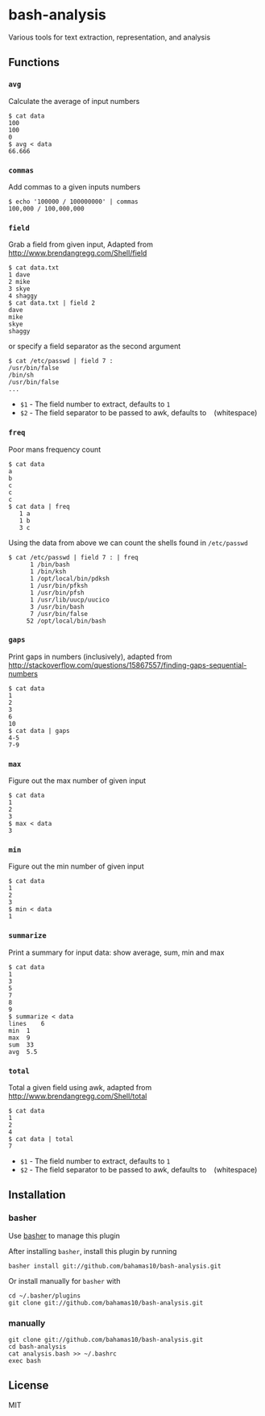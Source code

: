 bash-analysis
============

Various tools for text extraction, representation, and analysis

Functions
---------

### `avg`

Calculate the average of input numbers

    $ cat data
    100
    100
    0
    $ avg < data
    66.666

### `commas`

Add commas to a given inputs numbers

    $ echo '100000 / 100000000' | commas
    100,000 / 100,000,000

### `field`

Grab a field from given input, Adapted from
http://www.brendangregg.com/Shell/field

    $ cat data.txt
    1 dave
    2 mike
    3 skye
    4 shaggy
    $ cat data.txt | field 2
    dave
    mike
    skye
    shaggy

or specify a field separator as the second argument

    $ cat /etc/passwd | field 7 :
    /usr/bin/false
    /bin/sh
    /usr/bin/false
    ...

- `$1` - The field number to extract, defaults to `1`
- `$2` - The field separator to be passed to awk, defaults to ` ` (whitespace)

### `freq`

Poor mans frequency count

    $ cat data
    a
    b
    c
    c
    c
    $ cat data | freq
       1 a
       1 b
       3 c

Using the data from above we can count the shells found in
`/etc/passwd`

    $ cat /etc/passwd | field 7 : | freq
          1 /bin/bash
          1 /bin/ksh
          1 /opt/local/bin/pdksh
          1 /usr/bin/pfksh
          1 /usr/bin/pfsh
          1 /usr/lib/uucp/uucico
          3 /usr/bin/bash
          7 /usr/bin/false
         52 /opt/local/bin/bash

### `gaps`

Print gaps in numbers (inclusively), adapted from
http://stackoverflow.com/questions/15867557/finding-gaps-sequential-numbers

    $ cat data
    1
    2
    3
    6
    10
    $ cat data | gaps
    4-5
    7-9

### `max`

Figure out the max number of given input

    $ cat data
    1
    2
    3
    $ max < data
    3

### `min`

Figure out the min number of given input

    $ cat data
    1
    2
    3
    $ min < data
    1

### `summarize`

Print a summary for input data: show average, sum, min and max

    $ cat data
    1
    3
    5
    7
    8
    9
    $ summarize < data
    lines    6
    min  1
    max  9
    sum  33
    avg  5.5

### `total`

Total a given field using awk, adapted from
http://www.brendangregg.com/Shell/total

    $ cat data
    1
    2
    4
    $ cat data | total
    7

- `$1` - The field number to extract, defaults to `1`
- `$2` - The field separator to be passed to awk, defaults to ` ` (whitespace)

Installation
------------

### basher

Use [basher](https://github.com/bahamas10/basher) to manage this plugin

After installing `basher`, install this plugin by running

    basher install git://github.com/bahamas10/bash-analysis.git

Or install manually for `basher` with

    cd ~/.basher/plugins
    git clone git://github.com/bahamas10/bash-analysis.git

### manually

    git clone git://github.com/bahamas10/bash-analysis.git
    cd bash-analysis
    cat analysis.bash >> ~/.bashrc
    exec bash

License
-------

MIT
